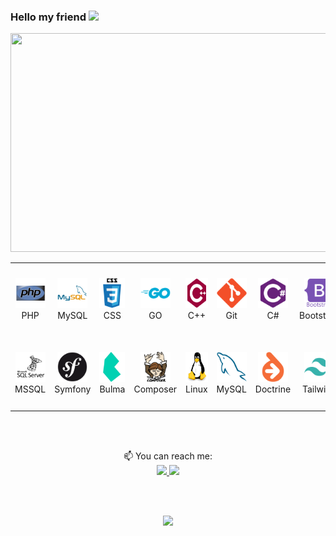 ### Hello my friend <img src="https://github.githubassets.com/images/icons/emoji/unicode/1f47e.png" width="30px">

<img height="350px" width="1000px" src="https://acegif.com/wp-content/gif/outerspace-58.gif"/>

<table align= "center">
  <tr>
     <td align="center" width="140" height="112.43">
      <a href="#macropower-tech" >
        <img src="https://github.com/devicons/devicon/blob/master/icons/php/php-original.svg" width="48" height="48" alt="PHP" />
      </a>
      <br>PHP
    </td>
    <td align="center"  width="140" height="112.43">
      <a href="#macropower-tech" >
        <img src="https://github.com/devicons/devicon/blob/master/icons/mysql/mysql-original-wordmark.svg" width="48" height="48" alt="MySQL" />
      </a>
      <br>MySQL
    </td>
    <td align="center"  width="140" height="112.43">
      <a href="#macropower-tech">
        <img src="https://github.com/devicons/devicon/blob/master/icons/css3/css3-original-wordmark.svg" width="48" height="48" alt="CSS3" />
      </a>
      <br>CSS
    </td>
    <td align="center"  width="140" height="112.43">
      <a href="#macropower-tech">
        <img src="https://github.com/devicons/devicon/blob/master/icons/go/go-original-wordmark.svg" width="48" height="48" alt="JS" />
      </a>
      <br>GO
    </td>
    <td align="center"  width="140" height="112.43">
      <a href="#macropower-tech">
        <img src="https://github.com/devicons/devicon/blob/master/icons/cplusplus/cplusplus-plain.svg" width="48" height="48" alt="C++" />
      </a>
      <br>C++
    </td>
    <td align="center" width="140" height="112.43">
      <a href="#macropower-tech">
        <img src="https://github.com/devicons/devicon/blob/master/icons/git/git-original.svg" width="48" height="48" alt="Git" />
      </a>
      <br>Git
    </td>
    <td align="center"  width="140" height="112.43">
      <a href="#macropower-tech">
        <img src="https://github.com/devicons/devicon/blob/master/icons/csharp/csharp-plain.svg" width="48" height="48" alt="C#" />
      </a>
      <br>C#
    </td>
    </br>
    <td align="center"  width="140" height="112.43">
      <a href="#macropower-tech">
        <img src="https://github.com/devicons/devicon/blob/master/icons/bootstrap/bootstrap-plain-wordmark.svg" width="48" height="48" alt="Bootstrap" />
      </a>
      <br>Bootstrap
    </td>
    <tr>
      <td align="center"  width="140" height="112.43">
      <a href="#macropower-tech">
        <img src="https://github.com/devicons/devicon/blob/master/icons/microsoftsqlserver/microsoftsqlserver-plain-wordmark.svg" width="48" height="48" alt="MSSQL" />
      </a>
      <br>MSSQL
    </td>
      <td align="center"  width="140" height="112.43">
      <a href="#macropower-tech">
        <img src="https://github.com/devicons/devicon/blob/master/icons/symfony/symfony-original.svg" width="48" height="48" alt="MSSQL" />
      </a>
      <br>Symfony
    </td>
    <td align="center"  width="140" height="112.43">
      <a href="#macropower-tech">
        <img src="https://github.com/devicons/devicon/blob/master/icons/bulma/bulma-plain.svg" width="48" height="48" alt="MSSQL" />
      </a>
      <br>Bulma
    </td>
    <td align="center"  width="140" height="112.43">
      <a href="#macropower-tech">
        <img src="https://github.com/devicons/devicon/blob/master/icons/composer/composer-original.svg" width="48" height="48" alt="MSSQL" />
      </a>
      <br>Composer
    </td>
    <td align="center"  width="140" height="112.43">
      <a href="#macropower-tech">
        <img src="https://github.com/devicons/devicon/blob/master/icons/linux/linux-original.svg" width="48" height="48" alt="MSSQL" />
      </a>
      <br>Linux
    </td>
    <td align="center"  width="140" height="112.43">
      <a href="#macropower-tech">
        <img src="https://github.com/devicons/devicon/blob/master/icons/mysql/mysql-original.svg" width="48" height="48" alt="MSSQL" />
      </a>
      <br>MySQL
    </td>
    <td align="center"  width="140" height="112.43">
      <a href="#macropower-tech">
        <img src="https://github.com/devicons/devicon/blob/master/icons/doctrine/doctrine-original.svg" width="48" height="48" alt="MSSQL" />
      </a>
      <br>Doctrine
    </td>
    </td>
    <td align="center"  width="140" height="112.43">
      <a href="#macropower-tech">
        <img src="https://github.com/devicons/devicon/blob/master/icons/tailwindcss/tailwindcss-plain.svg" width="48" height="48" alt="MSSQL" />
      </a>
      <br>Tailwind
    </td>
</table>
</br>
   </tr>
  </tr>

</br>
<p align="center">📫 You can reach me:
</br>
<a href="https://www.linkedin.com/in/aodr%C3%ABn-lacot-le-clanche-b042b2160/"><img margin="5" src="https://cdn2.iconfinder.com/data/icons/social-media-2285/512/1_Linkedin_unofficial_colored_svg-128.png" width="50">
<a href="mailto:aolacot@gmail.com"><img src="https://img.icons8.com/color/344/gmail--v1.png" width="50"></a></p>
</br>
</br>
<p align="center">
  <img src="https://i.giphy.com/media/IdyAQJVN2kVPNUrojM/200.webp" width="100">
</p>
